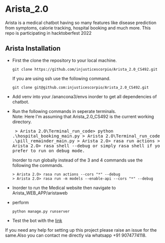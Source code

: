 # Arista_2.0
Arista is a medical chatbot having so many features like disease prediction from symptoms, calorie tracking, hospital booking and much more.
This repo is participating in hacktoberfest 2022

<h2>Arista Installation</h2>

- First the clone the repository to your local machine.
    ```
    git clone https://github.com/injusticescorpio/Arista_2.0_CS492.git
    ```
    If you are using ssh use the following command.
    ```
    git clone git@github.com:injusticescorpio/Arista_2.0_CS492.git
    ```

- Add venv into your /anancona3/envs inorder to get all dependencies of chatbot.

- Run the following commands in seperate terminals.<br>
        Note:  Here I'm assuming that Arista_2.0_CS492 is the current working directory.
        <pre>
            > Arista 2.O\Terminal_run_code> python .\hospital_booking_main.py
            > Arista 2.O\Terminal_run_code>  python .\pill_remainder_main.py
            > Arista 2.O> rasa run actions
            > Arista 2.O> rasa shell --debug or simply rasa shell if you don't prefer to run on debug mode.
        </pre>
        Inorder to run globally instead of the 3 and 4 commands use the following the commands.

      > Arista 2.O> rasa run actions --cors "*" --debug
      > Arista 2.O> rasa run -m models --enable-api --cors "*" --debug
- Inorder to run the Medical website then navigate to Arista_WEB_APP/aristaweb
- perform
    ```
    python manage.py runserver
    ```
- Test the bot with the [link](http://localhost:8000)

If you need any help for setting up this project please raise an issue for the same.Also you can contact me directly via whatsapp +91 9074774118.
    

 
        
 



